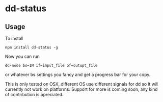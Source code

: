 # dd-status



## Usage

To install
```
npm install dd-status -g
```

Now you can run 
```
dd-node bs=1M if=input_file of=outupt_file
```
or whatever bs settings you fancy and get a progress bar for your copy.


This is only tested on OSX, different OS use different signals for dd so it will currently not work on platforms. Support for more is coming soon, any kind of contribution is apreciated.
